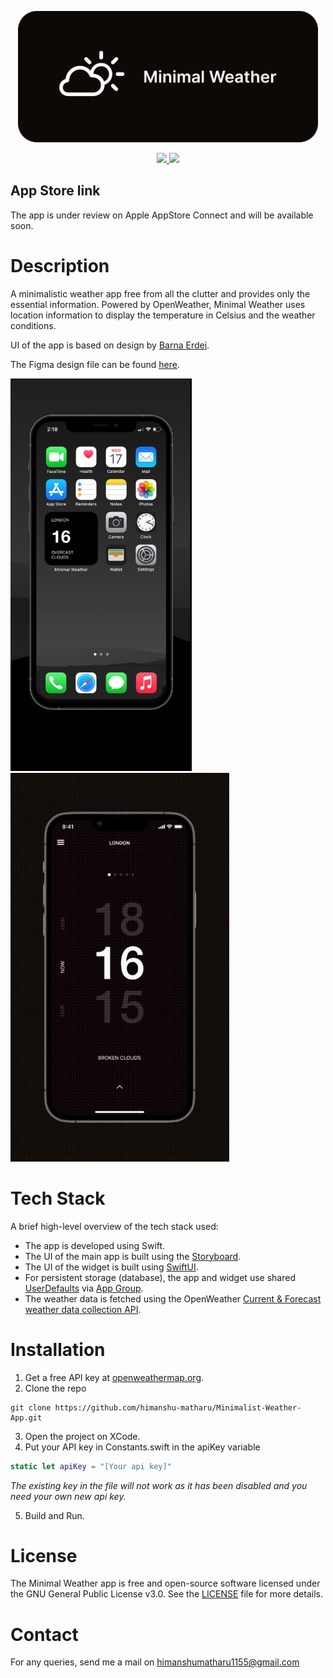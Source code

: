 <p align="center"><img src="Minimal%20Weather.png" width="480" alt="thumbnail"></p>

<div align="center">
<a href="https://github.com/himanshu-matharu/Minimalist-Weather-App/releases">
<img src='https://img.shields.io/badge/version-1.0.0-blue'>
</a>
<a href="https://github.com/himanshu-matharu/Minimalist-Weather-App/blob/main/LICENSE">
<img src="https://img.shields.io/badge/License-GPLv3-blue.svg"/>
</a>
</div>

## App Store link
The app is under review on Apple AppStore Connect and will be available soon.

# Description
A minimalistic weather app free from all the clutter and provides only the essential information.
Powered by OpenWeather, Minimal Weather uses location information to display the temperature in Celsius and the weather conditions.

UI of the app is based on design by <a href="https://dribbble.com/shots/17014294-Minimalistic-Weather-App?utm_source=Clipboard_Shot&utm_campaign=erdeibarna&utm_content=Minimalistic%20Weather%20App&utm_medium=Social_Share&utm_source=Clipboard_Shot&utm_campaign=erdeibarna&utm_content=Minimalistic%20Weather%20App&utm_medium=Social_Share">Barna Erdei</a>.

The Figma design file can be found <a href="https://www.figma.com/file/sjsWd5Z7oVFlCPUvMgPwpE/Minimal-Weather-iOS-App?node-id=0%3A1">here</a>.

<div>
<img src="widget_preview.jpeg" height="auto" width="290" alt="widget-preview"/>
<img src="preview.gif" height="auto" width="350" alt="preview"/>
</div>

# Tech Stack
A brief high-level overview of the tech stack used:
- The app is developed using Swift.
- The UI of the main app is built using the <a href="https://developer.apple.com/documentation/uikit/uistoryboard">Storyboard</a>.
- The UI of the widget is built using <a href="https://developer.apple.com/documentation/widgetkit/building_widgets_using_widgetkit_and_swiftui">SwiftUI</a>.
- For persistent storage (database), the app and widget use shared <a href="https://developer.apple.com/documentation/foundation/userdefaults">UserDefaults</a> via <a href="https://developer.apple.com/documentation/bundleresources/entitlements/com_apple_security_application-groups">App Group</a>.
- The weather data is fetched using the OpenWeather <a href="https://openweathermap.org/api">Current & Forecast weather data collection API</a>.

# Installation

1. Get a free API key at <a href="https://openweathermap.org/price">openweathermap.org</a>.
2. Clone the repo
```git
git clone https://github.com/himanshu-matharu/Minimalist-Weather-App.git
```
3. Open the project on XCode.
4. Put your API key in Constants.swift in the apiKey variable
```Swift
static let apiKey = "[Your api key]"
```
*The existing key in the file will not work as it has been disabled and you need your own new api key.*

5. Build and Run.

# License
The Minimal Weather app is free and open-source software licensed under the GNU General Public License v3.0. See the <a href="https://github.com/himanshu-matharu/Minimalist-Weather-App/blob/main/LICENSE">LICENSE</a> file for more details.

# Contact
For any queries, send me a mail on himanshumatharu1155@gmail.com
